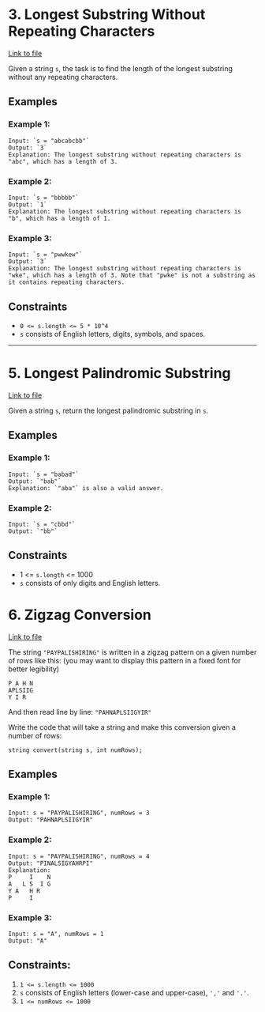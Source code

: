 # 3. Longest Substring Without Repeating Characters

[Link to file](longest_substring_without_repeating.py)

Given a string `s`, the task is to find the length of the longest substring without any repeating characters.

## Examples

### Example 1:
```
Input: `s = "abcabcbb"`
Output: `3`
Explanation: The longest substring without repeating characters is "abc", which has a length of 3.
```

### Example 2:
```
Input: `s = "bbbbb"`
Output: `1`
Explanation: The longest substring without repeating characters is "b", which has a length of 1.
```

### Example 3:
```
Input: `s = "pwwkew"`
Output: `3`
Explanation: The longest substring without repeating characters is "wke", which has a length of 3. Note that "pwke" is not a substring as it contains repeating characters.
```

## Constraints

- `0 <= s.length <= 5 * 10^4`
- `s` consists of English letters, digits, symbols, and spaces.

---

# 5. Longest Palindromic Substring

[Link to file](longest_palindromic_substring.py)

Given a string `s`, return the longest palindromic substring in `s`.

## Examples

### Example 1:
```
Input: `s = "babad"`
Output: `"bab"`
Explanation: `"aba"` is also a valid answer.
```

### Example 2:
```
Input: `s = "cbbd"`
Output: `"bb"`
```

## Constraints

- 1 <= `s.length` <= 1000
- `s` consists of only digits and English letters.

# 6. Zigzag Conversion
 
 [Link to file](zigzag_conversion.py)

The string `"PAYPALISHIRING"` is written in a zigzag pattern on a given number of rows like this: (you may want to display this pattern in a fixed font for better legibility)

```
P A H N
APLSIIG
Y I R
```

And then read line by line: `"PAHNAPLSIIGYIR"`

Write the code that will take a string and make this conversion given a number of rows:

```
string convert(string s, int numRows);
```

## Examples

### Example 1:
```
Input: s = "PAYPALISHIRING", numRows = 3
Output: "PAHNAPLSIIGYIR"
```

### Example 2:
```
Input: s = "PAYPALISHIRING", numRows = 4
Output: "PINALSIGYAHRPI"
Explanation:
P     I    N
A   L S  I G
Y A   H R
P     I
```

### Example 3:
```
Input: s = "A", numRows = 1
Output: "A"
```

## Constraints:
1. `1 <= s.length <= 1000`
2. `s` consists of English letters (lower-case and upper-case), `','` and `'.'`.
3. `1 <= numRows <= 1000`